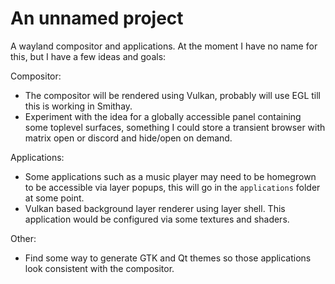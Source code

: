 # An unnamed project

A wayland compositor and applications. At the moment I have no name for this, but I have a few ideas and goals:

Compositor:

- The compositor will be rendered using Vulkan, probably will use EGL till this is working in Smithay.
- Experiment with the idea for a globally accessible panel containing some toplevel surfaces, something I could store a transient browser with matrix open or discord and hide/open on demand.

Applications:

- Some applications such as a music player may need to be homegrown to be accessible via layer popups, this will go in the `applications` folder at some point.
- Vulkan based background layer renderer using layer shell. This application would be configured via some textures and shaders.

Other:

- Find some way to generate GTK and Qt themes so those applications look consistent with the compositor.
